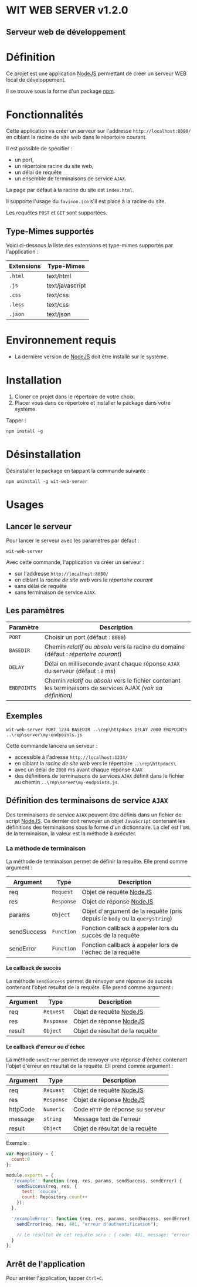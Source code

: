 WIT WEB SERVER v1.2.0
=====================
Serveur web de développement
----------------------------

# Définition
Ce projet est une application [NodeJS] permettant de créer un serveur WEB local de développement.

Il se trouve sous la forme d'un package [npm].

# Fonctionnalités
Cette application va créer un serveur sur l'addresse `http://localhost:8080/`
en ciblant la racine de site web dans le répertoire courant.

Il est possible de spécifier :
- un port,
- un répertoire racine du site web,
- un délai de requête
- un ensemble de terminaisons de service `AJAX`.

La page par défaut à la racine du site est `index.html`.

Il supporte l'usage du `favicon.ico` s'il est placé à la racine du site.

Les requêtes `POST` et `GET` sont supportées.

## Type-Mimes supportés
Voici ci-dessous la liste des extensions et type-mimes supportés par l'application :

|Extensions | Type-Mimes       |
|--------   | ---------------- |
|`.html`    |  text/html       |
|`.js`      |  text/javascript |
|`.css`     |  text/css        |
|`.less`    |  text/css        |
|`.json`    |  text/json       |

# Environnement requis

* La dernière version de [NodeJS] doit être installé sur le système.

# Installation

1. Cloner ce projet dans le répertoire de votre choix.
2. Placer vous dans ce répertoire et installer le package dans votre système.

Tapper :
```dos
npm install -g
```

# Désinstallation
Désinstaller le package en tappant la commande suivante :

```dos
npm uninstall -g wit-web-server
```

# Usages

## Lancer le serveur
Pour lancer le serveur avec les paramètres par défaut :

```dos
wit-web-server
```

Avec cette commande, l'application va créer un serveur :
- sur l'addresse `http://localhost:8080/`
- en ciblant la *racine de site web* vers le *répertoire courant*
- sans délai de requête
- sans terminaison de service `AJAX`.

## Les paramètres

| Paramètre   | Description      |
|------------ | ---------------- |
| `PORT`      |  Choisir un port (défaut : `8080`) |
| `BASEDIR`   |  Chemin *relatif* ou *absolu* vers la racine du domaine (défaut : *répertoire courant*) |
| `DELAY`     |  Délai en milliseconde avant chaque réponse `AJAX` du serveur (défaut : `0` ms) |
| `ENDPOINTS` |  Chemin *relatif* ou *absolu* vers le fichier contenant les terminaisons de services AJAX *(voir sa définition)* |

## Exemples
```dos
wit-web-server PORT 1234 BASEDIR ..\rep\httpdocs DELAY 2000 ENDPOINTS ..\rep\server\my-endpoints.js
```
Cette commande lancera un serveur :
- accessible à l'adresse `http://localhost:1234/`
- en ciblant la *racine de site web* vers le répertoire `..\rep\httpdocs\`
- avec un délai de `2000` ms avant chaque réponse `AJAX`
- des définitions de terminaisons de services `AJAX` définit dans le fichier au chemin `..\rep\server\my-endpoints.js`.

## Définition des terminaisons de service `AJAX`

Des terminaisons de service `AJAX` peuvent être définis dans un fichier de script [NodeJS]. Ce dernier doit renvoyer un objet `JavaScript` contenant les définitions des terminaisons sous la forme d'un dictionnaire. La clef est l'`URL` de la terminaison, la valeur est la méthode à exécuter.

### La méthode de terminaison

La méthode de terminaison permet de définir la requête. Elle prend comme argument :

| Argument | Type |Description |
| --- | --- | --- |
| req | `Request` | Objet de requête [NodeJS] |
| res | `Response` | Objet de réponse [NodeJS] |
| params | `Object` | Objet d'argument de la requête (pris depuis le `body` ou la `querystring`) |
| sendSuccess | `Function` | Fonction callback à appeler lors du succès de la requête |
| sendError | `Function` | Fonction callback à appeler lors de l'échec de la requête |

#### Le callback de succès

La méthode `sendSuccess` permet de renvoyer une réponse de succès contenant l'objet resultat de la requête. Elle prend comme argument :

| Argument | Type |Description |
| --- | --- | --- |
| req | `Request` | Objet de requête [NodeJS] |
| res | `Response` | Objet de réponse [NodeJS] |
| result | `Object` | Objet de résultat de la requête |

#### Le callback d'erreur ou d'échec

La méthode `sendError` permet de renvoyer une réponse d'échec contenant l'objet d'erreur en résultat de la requête. Ell prend comme argument :

| Argument | Type |Description |
| --- | --- | --- |
| req | `Request` | Objet de requête [NodeJS] |
| res | `Response` | Objet de réponse [NodeJS] |
| httpCode | `Numeric` | Code `HTTP` de réponse su serveur |
| message | `string` | Message text de l'erreur |
| result | `Object` | Objet de résultat de la requête |

Exemple :

```js
var Repository = {
  count:0
};

module.exports = {
  '/example': function (req, res, params, sendSuccess, sendError) {
    sendSuccess(req, res, {
      test: 'coucou',
      count: Repository.count++
    });
  },

  '/exampleError': function (req, res, params, sendSuccess, sendError) {
    sendError(req, res, 401, "erreur d'authentification");

    // Le résultat de cet requête sera : { code: 401, message: "erreur d'authentification"}.
  }
};

```

## Arrêt de l'application

Pour arrêter l'application, tapper `Ctrl+C`.

[NodeJS]: http://nodejs.org/
[npm]: https://npmjs.org/
